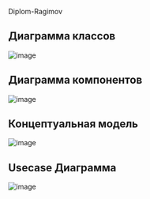  Diplom-Ragimov
## Диаграмма классов
![image](https://github.com/Doltaran/Diplom-Ragimov/assets/49758795/be602986-c72c-462b-a29c-7b11d5d09d0d)

## Диаграмма компонентов
![image](https://github.com/Doltaran/Diplom-Ragimov/assets/49758795/23a46f01-27db-4ad9-8b73-2458fde95a20)

## Концептуальная модель
![image](https://github.com/Doltaran/Diplom-Ragimov/assets/49758795/9be7adf6-5402-4629-a2af-23ea4c97dbe3)

## Usecase Диаграмма
![image](https://github.com/Doltaran/Diplom-Ragimov/assets/49758795/1505954c-da43-4fe9-ba6b-b5d29ced334a)
